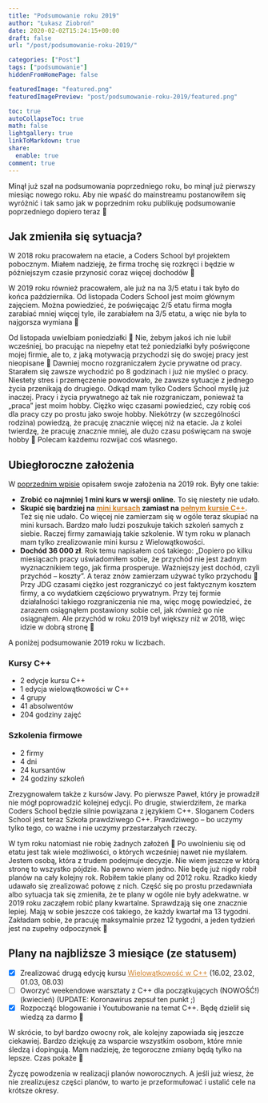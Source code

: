 ```yaml
---
title: "Podsumowanie roku 2019"
author: "Łukasz Ziobroń"
date: 2020-02-02T15:24:15+00:00
draft: false
url: "/post/podsumowanie-roku-2019/"

categories: ["Post"]
tags: ["podsumowanie"]
hiddenFromHomePage: false

featuredImage: "featured.png"
featuredImagePreview: "post/podsumowanie-roku-2019/featured.png"

toc: true
autoCollapseToc: true
math: false
lightgallery: true
linkToMarkdown: true
share:
  enable: true
comment: true
---
```

Minął już szał na podsumowania poprzedniego roku, bo minął już pierwszy miesiąc nowego roku. Aby nie wpaść do mainstreamu postanowiłem się wyróżnić i tak samo jak w poprzednim roku publikuję podsumowanie poprzedniego dopiero teraz 🙂

<!--more-->

## Jak zmieniła się sytuacja?

W 2018 roku pracowałem na etacie, a Coders School był projektem pobocznym. Miałem nadzieję, że firma trochę się rozkręci i będzie w późniejszym czasie przynosić coraz więcej dochodów 🙂

W 2019 roku również pracowałem, ale już na na 3/5 etatu i tak było do końca października. Od listopada Coders School jest moim głównym zajęciem. Można powiedzieć, że poświęcając 2/5 etatu firma mogła zarabiać mniej więcej tyle, ile zarabiałem na 3/5 etatu, a więc nie była to najgorsza wymiana 🙂

Od listopada uwielbiam poniedziałki 🙂 Nie, żebym jakoś ich nie lubił wcześniej, bo pracując na niepełny etat też poniedziałki były poświęcone mojej firmie, ale to, z jaką motywacją przychodzi się do swojej pracy jest nieopisane 🙂 Dawniej mocno rozgraniczałem życie prywatne od pracy. Starałem się zawsze wychodzić po 8 godzinach i już nie myśleć o pracy. Niestety stres i przemęczenie powodowało, że zawsze sytuacje z jednego życia przenikają do drugiego. Odkąd mam tylko Coders School myślę już inaczej. Pracy i życia prywatnego aż tak nie rozgraniczam, ponieważ ta &#8222;praca&#8221; jest moim hobby. Ciężko więc czasami powiedzieć, czy robię coś dla pracy czy po prostu jako swoje hobby. Niekótrzy (w szczególności rodzina) powiedzą, że pracuję znacznie więcej niż na etacie. Ja z kolei twierdzę, że pracuję znacznie mniej, ale dużo czasu poświęcam na swoje hobby 🙂 Polecam każdemu rozwijać coś własnego.

## Ubiegłoroczne założenia

W [poprzednim wpisie](https://coders.school/post/podsumowanie-roku-2018/) opisałem swoje założenia na 2019 rok. Były one takie:

* **Zrobić co najmniej 1 mini kurs w wersji online.** To się niestety nie udało.
* **Skupić się bardziej na <a style="color: #cf802a;" href="https://coders.school/mini-kursy-cpp/">mini kursach</a> zamiast na <a style="color: #cf802a;" href="https://coders.school/kurs-cpp/">pełnym kursie C++</a>**. Też się nie udało. Co więcej nie zamierzam się w ogóle teraz skupiać na mini kursach. Bardzo mało ludzi poszukuje takich szkoleń samych z siebie. Raczej firmy zamawiają takie szkolenie. W tym roku w planach mam tylko zrealizowanie mini kursu z Wielowątkowości.
* **Dochód 36 000 zł**. Rok temu napisałem coś takiego: „Dopiero po kilku miesiącach pracy uświadomiłem sobie, że przychód nie jest żadnym wyznacznikiem tego, jak firma prosperuje. Ważniejszy jest dochód, czyli przychód &#8211; koszty”. A teraz znów zamierzam używać tylko przychodu 🙂 Przy JDG czasami ciężko jest rozgraniczyć co jest faktycznym kosztem firmy, a co wydatkiem częściowo prywatnym. Przy tej formie działalności takiego rozgraniczenia nie ma, więc mogę powiedzieć, że zarazem osiągnąłem postawiony sobie cel, jak również go nie osiągnąłem. Ale przychód w roku 2019 był większy niż w 2018, więc idzie w dobrą stronę 🙂

A poniżej podsumowanie 2019 roku w liczbach.

### Kursy C++

* 2 edycje kursu C++
* 1 edycja wielowątkowości w C++
* 4 grupy
* 41 absolwentów
* 204 godziny zajęć

### Szkolenia firmowe

* 2 firmy
* 4 dni
* 24 kursantów
* 24 godziny szkoleń

Zrezygnowałem także z kursów Javy. Po pierwsze Paweł, który je prowadził nie mógł poprowadzić kolejnej edycji. Po drugie, stwierdziłem, że marka Coders School będzie silnie powiązana z językiem C++. Sloganem Coders School jest teraz Szkoła prawdziwego C++. Prawdziwego &#8211; bo uczymy tylko tego, co ważne i nie uczymy przestarzałych rzeczy.

W tym roku natomiast nie robię żadnych założeń 🙂 Po uwolnieniu się od etatu jest tak wiele możliwości, o których wcześniej nawet nie myślałem. Jestem osobą, która z trudem podejmuje decyzje. Nie wiem jeszcze w którą stronę to wszystko pójdzie. Na pewno wiem jedno. Nie będę już nigdy robił planów na cały kolejny rok. Robiłem takie plany od 2012 roku. Rzadko kiedy udawało się zrealizować połowę z nich. Część się po prostu przedawniała albo sytuacja tak się zmieniła, że te plany w ogóle nie były adekwatne. w 2019 roku zacząłem robić plany kwartalne. Sprawdzają się one znacznie lepiej. Mają w sobie jeszcze coś takiego, że każdy kwartał ma 13 tygodni. Zakładam sobie, że pracuję maksymalnie przez 12 tygodni, a jeden tydzień jest na zupełny odpoczynek 🙂

## Plany na najbliższe 3 miesiące (ze statusem)

* [x] Zrealizować drugą edycję kursu <a style="color: #cf802a;" href="https://coders.school/post/wielowatkowosc-2020/">Wielowątkowość w C++</a> (16.02, 23.02, 01.03, 08.03)
* [ ] Oworzyć weekendowe warsztaty z C++ dla początkujących (NOWOŚĆ!) (kwiecień) (UPDATE: Koronawirus zepsuł ten punkt ;)
* [x] Rozpocząć blogowanie i Youtubowanie na temat C++. Będę dzielił się wiedzą za darmo 🙂

W skrócie, to był bardzo owocny rok, ale kolejny zapowiada się jeszcze ciekawiej. Bardzo dziękuję za wsparcie wszystkim osobom, które mnie śledzą i dopingują. Mam nadzieję, że tegoroczne zmiany będą tylko na lepsze. Czas pokaże 🙂

Życzę powodzenia w realizacji planów noworocznych. A jeśli już wiesz, że nie zrealizujesz części planów, to warto je przeformułować i ustalić cele na krótsze okresy.

